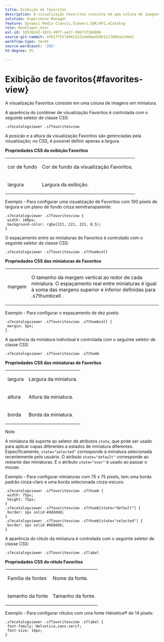 ```yaml
---
title: Exibição de favoritos
description: A visualização Favoritos consiste em uma coluna de imagens em miniatura.
solution: Experience Manager
feature: Dynamic Media Classic,Viewers,SDK/API,eCatalog
role: Developer,User
exl-id: 10536242-1015-49ff-ae27-59671f30d886
source-git-commit: 4f81f755789613222a66bed2961117604ae19e62
workflow-type: tm+mt
source-wordcount: '291'
ht-degree: 0%

---
```


# Exibição de favoritos{#favorites-view}

A visualização Favoritos consiste em uma coluna de imagens em miniatura.

<!--<a id="section_B6EFCCADB5A5495DAE6BBE42F7F405CB"></a>-->

A aparência do contêiner de visualização Favoritos é controlada com o seguinte seletor de classe CSS:

```
.s7ecatalogviewer .s7favoritesview
```

A posição e a altura da visualização Favoritos são gerenciadas pela visualização; no CSS, é possível definir apenas a largura.

**Propriedades CSS da exibição Favoritos**

<table id="table_C48C56E696304C9BAFEE71BA9EA9A174"> 
 <tbody> 
  <tr> 
   <td colname="col1"> <p> <span class="codeph"> cor de fundo </span> </p> </td> 
   <td colname="col2"> <p> Cor de fundo da visualização Favoritos. </p> </td> 
  </tr> 
  <tr> 
   <td colname="col1"> <p> <span class="codeph"> largura </span> </p> </td> 
   <td colname="col2"> <p>Largura da exibição. </p> </td> 
  </tr> 
 </tbody> 
</table>

Exemplo - Para configurar uma visualização de Favoritos com 100 pixels de largura e um plano de fundo cinza semitransparente:

```
.s7ecatalogviewer .s7favoritesview { 
 width: 100px; 
 background-color: rgba(221, 221, 221, 0.5); 
}
```

O espaçamento entre as miniaturas de Favoritos é controlado com o seguinte seletor de classe CSS:

```
.s7ecatalogviewer .s7favoritesview .s7thumbcell
```

**Propriedades CSS das miniaturas de Favoritos**

<table id="table_EED8CE63D805458196DE0E87C7E9945F"> 
 <tbody> 
  <tr> 
   <td colname="col1"> <p> <span class="codeph"> margem </span> </p> </td> 
   <td colname="col2"> <p> O tamanho da margem vertical ao redor de cada miniatura. O espaçamento real entre miniaturas é igual à soma das margens superior e inferior definidas para <span class="codeph"> .s7thumbcell </span>. </p> </td> 
  </tr> 
 </tbody> 
</table>

Exemplo - Para configurar o espaçamento de dez pixels:

```
.s7ecatalogviewer .s7favoritesview .s7thumbcell { 
 margin: 5px; 
}
```

A aparência da miniatura individual é controlada com o seguinte seletor de classe CSS:

```
.s7ecatalogviewer .s7favoritesview .s7thumb
```

**Propriedades CSS das miniaturas de Favoritos**

<table id="table_6F5B1438CAFA49E9B33400C6970ABDA1"> 
 <tbody> 
  <tr> 
   <td colname="col1"> <p> <span class="codeph"> largura </span> </p> </td> 
   <td colname="col2"> <p>Largura da miniatura. </p> </td> 
  </tr> 
  <tr> 
   <td colname="col1"> <p> <span class="codeph"> altura </span> </p> </td> 
   <td colname="col2"> <p>Altura da miniatura. </p> </td> 
  </tr> 
  <tr> 
   <td colname="col1"> <p> <span class="codeph"> borda </span> </p> </td> 
   <td colname="col2"> <p>Borda da miniatura. </p> </td> 
  </tr> 
 </tbody> 
</table>

>[!NOTE]
>
>A miniatura dá suporte ao seletor de atributos `state`, que pode ser usado para aplicar capas diferentes a estados de miniatura diferentes. Especificamente, `state="selected"` corresponde à miniatura selecionada recentemente pelo usuário. O atributo `state="default"` corresponde ao restante das miniaturas. E o atributo `state="over"` é usado ao passar o mouse.

Exemplo - Para configurar miniaturas com 75 x 75 pixels, tem uma borda padrão cinza-claro e uma borda selecionada cinza-escuro:

```
.s7ecatalogviewer .s7favoritesview .s7thumb { 
 width: 75px; 
 height: 75px;  
} 
.s7ecatalogviewer .s7favoritesview .s7thumb[state="default"] { 
 border: 1px solid #dddddd; 
} 
.s7ecatalogviewer .s7favoritesview .s7thumb[state="selected"] { 
 border: 1px solid #666666; 
}
```

A aparência do rótulo da miniatura é controlada com o seguinte seletor de classe CSS:

```
.s7ecatalogviewer .s7favoritesview .s7label
```

**Propriedades CSS do rótulo Favoritos**

<table id="table_B41339A16ACB46CB87D3EB1FD05FA2CD"> 
 <tbody> 
  <tr> 
   <td colname="col1"> <p> Família de fontes <span class="codeph"> </span> </p> </td> 
   <td colname="col2"> <p>Nome da fonte. </p> </td> 
  </tr> 
  <tr> 
   <td colname="col1"> <p> <span class="codeph"> tamanho da fonte </span> </p> </td> 
   <td colname="col2"> <p>Tamanho da fonte. </p> </td> 
  </tr> 
 </tbody> 
</table>

Exemplo - Para configurar rótulos com uma fonte Helvetica® de 14 pixels:

```
.s7ecatalogviewer .s7favoritesview .s7label { 
 font-family: Helvetica,sans-serif; 
 font-size: 14px; 
}
```
